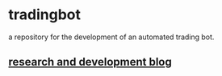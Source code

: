 # tradingbot

a repository for the development of an automated trading bot.

## [research and development blog](https://turkycat.github.io/tradingbot/)